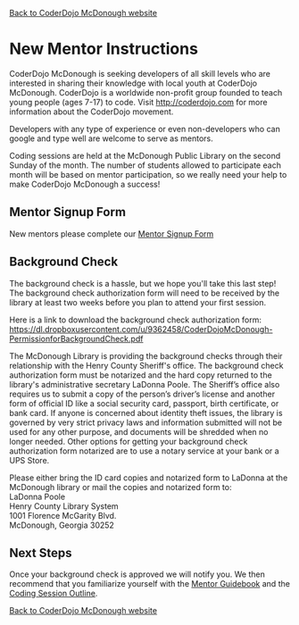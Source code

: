 [Back to CoderDojo McDonough website](http://www.coderdojohenry.com)

# New Mentor Instructions

CoderDojo McDonough is seeking developers of all skill levels who are interested in sharing their knowledge with local youth at CoderDojo McDonough. CoderDojo is a worldwide non-profit group founded to teach young people (ages 7-17) to code. Visit http://coderdojo.com for more information about the CoderDojo movement. 

Developers with any type of experience or even non-developers who can google and type well are welcome to serve as mentors.  

Coding sessions are held at the McDonough Public Library on the second Sunday of the month. The number of students allowed to participate each month will be based on mentor participation, so we really need your help to make CoderDojo McDonough a success!  


## Mentor Signup Form
New mentors please complete our [Mentor Signup Form](http://www.coderdojohenry.com/MentorSignup)

## Background Check
The background check is a hassle, but we hope you'll take this last step!   The background check authorization form will need to be received by the library at least two weeks before you plan to attend your first session.

Here is a link to download the background check authorization form: 
https://dl.dropboxusercontent.com/u/9362458/CoderDojoMcDonough-PermissionforBackgroundCheck.pdf  

The McDonough Library is providing the background checks through their relationship with the Henry County Sheriff's office. The background check authorization form must be notarized and the hard copy returned to the library's administrative secretary LaDonna Poole. The Sheriff’s office also requires us to submit a copy of the person’s driver’s license and another form of official ID like a social security card, passport, birth certificate, or bank card. If anyone is concerned about identity theft issues, the library is governed by very strict privacy laws and information submitted will not be used for any other purpose, and documents will be shredded when no longer needed. 
Other options for getting your background check authorization form notarized are to use a notary service at your bank or a UPS Store.

Please either bring the ID card copies and notarized form to LaDonna at the McDonough library or mail the copies and notarized form to:   
LaDonna Poole   
Henry County Library System   
1001 Florence McGarity Blvd.   
McDonough, Georgia 30252  

## Next Steps
Once your background check is approved we will notify you.  We then recommend that you familiarize yourself with the [Mentor Guidebook](Mentor_Guidebook.md) and the [Coding Session Outline](Coding_Session_Outline.md).

[Back to CoderDojo McDonough website](http://www.coderdojohenry.com)